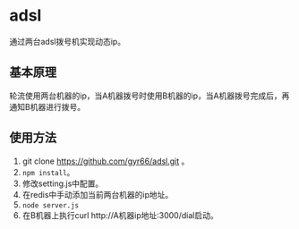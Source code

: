 # adsl
通过两台adsl拨号机实现动态ip。
## 基本原理
轮流使用两台机器的ip，当A机器拨号时使用B机器的ip，当A机器拨号完成后，再通知B机器进行拨号。
## 使用方法
1. git clone https://github.com/gyr66/adsl.git 。
2. ```npm install```。
3. 修改setting.js中配置。
4. 在redis中手动添加当前两台机器的ip地址。
5. ```node server.js```
6. 在B机器上执行curl http://A机器ip地址:3000/dial启动。
